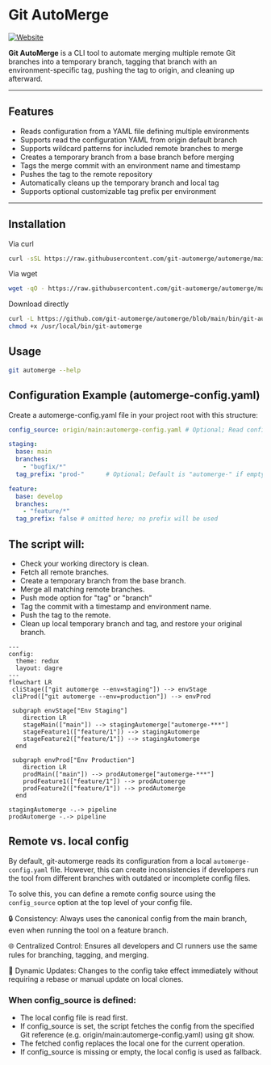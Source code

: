 # Git AutoMerge

[![Website](https://img.shields.io/badge/site-git--automerge.github.io-blue?logo=githubpages)](https://git-automerge.github.io/)

**Git AutoMerge** is a CLI tool to automate merging multiple remote Git branches into a temporary branch, tagging that branch with an environment-specific tag, pushing the tag to origin, and cleaning up afterward.

---

## Features

- Reads configuration from a YAML file defining multiple environments
- Supports read the configuration YAML from origin default branch
- Supports wildcard patterns for included remote branches to merge
- Creates a temporary branch from a base branch before merging
- Tags the merge commit with an environment name and timestamp
- Pushes the tag to the remote repository
- Automatically cleans up the temporary branch and local tag
- Supports optional customizable tag prefix per environment

---

## Installation

Via curl
```bash
curl -sSL https://raw.githubusercontent.com/git-automerge/automerge/main/install.sh | sudo bash
```

Via wget
```bash
wget -qO - https://raw.githubusercontent.com/git-automerge/automerge/main/install.sh | sudo bash
```

Download directly
```bash
curl -L https://github.com/git-automerge/automerge/blob/main/bin/git-automerge -o /usr/local/bin/git-automerge
chmod +x /usr/local/bin/git-automerge
```

## Usage

```bash
git automerge --help
```

## Configuration Example (automerge-config.yaml)

Create a automerge-config.yaml file in your project root with this structure:
```yaml
config_source: origin/main:automerge-config.yaml # Optional; Read config from remote branch

staging:
  base: main
  branches:
    - "bugfix/*"
  tag_prefix: "prod-"      # Optional; Default is "automerge-" if empty or false, no prefix used

feature:
  base: develop
  branches:
    - "feature/*"
  tag_prefix: false # omitted here; no prefix will be used
```

## The script will:

- Check your working directory is clean.
- Fetch all remote branches.
- Create a temporary branch from the base branch.
- Merge all matching remote branches.
- Push mode option for "tag" or "branch"
- Tag the commit with a timestamp and environment name.
- Push the tag to the remote.
- Clean up local temporary branch and tag, and restore your original branch.

```mermaid
---
config:
  theme: redux
  layout: dagre
---
flowchart LR
 cliStage(["git automerge --env=staging"]) --> envStage
 cliProd(["git automerge --env=production"]) --> envProd

 subgraph envStage["Env Staging"]
    direction LR
    stageMain(["main"]) --> stagingAutomerge["automerge-***"]
    stageFeature1(["feature/1"]) --> stagingAutomerge
    stageFeature2(["feature/1"]) --> stagingAutomerge
  end
 
 subgraph envProd["Env Production"]
    direction LR
    prodMain(["main"]) --> prodAutomerge["automerge-***"]
    prodFeature1(["feature/1"]) --> prodAutomerge
    prodFeature2(["feature/1"]) --> prodAutomerge
  end

stagingAutomerge -.-> pipeline
prodAutomerge -.-> pipeline
```

## Remote vs. local config

By default, git-automerge reads its configuration from a local `automerge-config.yaml` file. However, this can create inconsistencies if developers run the tool from different branches with outdated or incomplete config files.

To solve this, you can define a remote config source using the `config_source` option at the top level of your config file.

🔒 Consistency: Always uses the canonical config from the main branch, even when running the tool on a feature branch.

🌐 Centralized Control: Ensures all developers and CI runners use the same rules for branching, tagging, and merging.

🔄 Dynamic Updates: Changes to the config take effect immediately without requiring a rebase or manual update on local clones.


### When config_source is defined:

- The local config file is read first.
- If config_source is set, the script fetches the config from the specified Git reference (e.g. origin/main:automerge-config.yaml) using git show.
- The fetched config replaces the local one for the current operation.
- If config_source is missing or empty, the local config is used as fallback.
